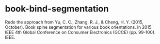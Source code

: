 # book-bind-segmentation
Redo the approach from Yu, C. C., Zhang, R. J., &amp; Cheng, H. Y. (2015, October). Book spine segmentation for various book orientations. In 2015 IEEE 4th Global Conference on Consumer Electronics (GCCE) (pp. 99-100). IEEE.
